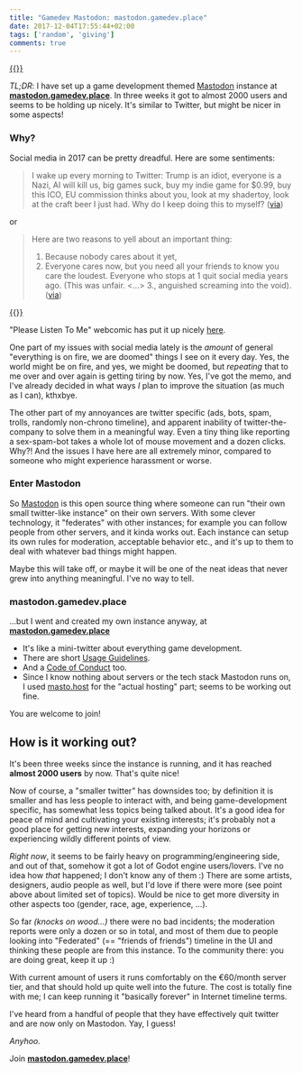 ```yaml
---
title: "Gamedev Mastodon: mastodon.gamedev.place"
date: 2017-12-04T17:55:44+02:00
tags: ['random', 'giving']
comments: true
---
```


[{{<imgright src="/img/logo-mastodon-128.png">}}](https://mastodon.gamedev.place)

*TL;DR*: I have set up a game development themed [Mastodon](https://joinmastodon.org/) instance
at **[mastodon.gamedev.place](https://mastodon.gamedev.place)**. In three weeks it got to almost
2000 users and seems to be holding up nicely. It's similar to Twitter, but might be nicer in
some aspects!


### Why?

Social media in 2017 can be pretty dreadful. Here are some sentiments:

> I wake up every morning to Twitter: Trump is an idiot, everyone is a Nazi,
> AI will kill us, big games suck, buy my indie game for $0.99, buy this ICO,
> EU commission thinks about you, look at my shadertoy, look at the craft beer
> I just had. Why do I keep doing this to myself?
> ([via](https://twitter.com/ivanassen/status/935380135028711424))

or 

> Here are two reasons to yell about an important thing:
> 1. Because nobody cares about it yet,
> 2. Everyone cares now, but you need all your friends to know you care the loudest.
> Everyone who stops at 1 quit social media years ago.
> (This was unfair. <...> 3., anguished screaming into the void).
> ([via](https://twitter.com/mogwai_poet/status/936786738227306496))

[{{<imgright src="/img/blog/2017-12/comic-wasted-hours.png" width="200">}}](http://www.listen-tome.com/wasted-hours/)

"Please Listen To Me" webcomic has put it up nicely [here](http://www.listen-tome.com/wasted-hours/).

One part of my issues with social media lately is the *amount* of general "everything is on fire, we are
doomed" things I see on it every day. Yes, the world might be on fire, and yes, we might be doomed,
but *repeating* that to me over and over again is getting tiring by now. Yes, I've got the memo,
and I've already decided in what ways *I* plan to improve the situation (as much as I can), kthxbye.

The other part of my annoyances are twitter specific (ads, bots, spam, trolls, randomly non-chrono
timeline), and apparent inability of twitter-the-company to solve them in a meaningful way.
Even a tiny thing like reporting a sex-spam-bot takes a whole lot of mouse movement and a dozen clicks.
Why?! And the issues I have here are all extremely minor, compared to someone who might
experience harassment or worse.


### Enter Mastodon

So [Mastodon](https://joinmastodon.org/) is this open source thing where someone can run "their own
small twitter-like instance" on their own servers. With some clever technology, it
"federates" with other instances; for example you can follow people from other servers,
and it kinda works out. Each instance can setup its own rules for moderation, acceptable behavior etc.,
and it's up to them to deal with whatever bad things might happen.

Maybe this will take off, or maybe it will be one of the neat ideas that never grew into anything
meaningful. I've no way to tell.


### mastodon.gamedev.place

...but I went and created my own instance anyway, at **[mastodon.gamedev.place](https://mastodon.gamedev.place)**

* It's like a mini-twitter about everything game development.
* There are short [Usage Guidelines](http://gamedev.place/mastodon-guidelines.html).
* And a [Code of Conduct](http://gamedev.place/mastodon-coc.html) too.
* Since I know nothing about servers or the tech stack Mastodon runs on, I used
  [masto.host](https://masto.host/) for the "actual hosting" part; seems to be working out fine.

You are welcome to join!


## How is it working out?

It's been three weeks since the instance is running, and it has reached **almost 2000 users**
by now. That's quite nice!

Now of course, a "smaller twitter" has downsides too; by definition it is smaller and
has less people to interact with, and being game-development specific, has somewhat less
topics being talked about. It's a good idea for peace of mind and cultivating your existing
interests; it's probably not a good place for getting new interests, expanding your horizons
or experiencing wildly different points of view.

*Right now*, it seems to be fairly heavy on programming/engineering side, and out of that,
somehow it got a lot of Godot engine users/lovers. I've no idea how *that* happened; I don't
know any of them :) There are some artists, designers, audio people as well, but I'd love if there
were more (see point above about limited set of topics). Would be nice to get more diversity
in other aspects too (gender, race, age, experience, ...).

So far *(knocks on wood...)* there were no bad incidents; the moderation reports were only a dozen
or so in total, and most of them due to people looking into "Federated"
(== "friends of friends") timeline in the UI and thinking these people are from this instance.
To the community there: you are doing great, keep it up :)

With current amount of users it runs comfortably on the €60/month server tier, and that should hold
up quite well into the future. The cost is totally fine with me; I can keep running it
"basically forever" in Internet timeline terms.

I've heard from a handful of people that they have effectively quit twitter and are now only
on Mastodon. Yay, I guess!


*Anyhoo.*


Join **[mastodon.gamedev.place](https://mastodon.gamedev.place)**!



